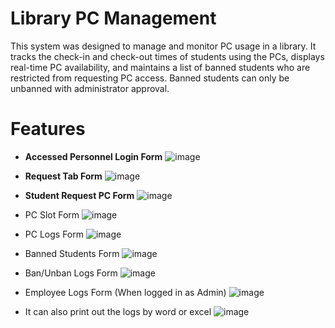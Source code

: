 # Library PC Management

This system was designed to manage and monitor PC usage in a library. It tracks the check-in and check-out times of students using the PCs, displays real-time PC availability, and maintains a list of banned students who are restricted from requesting PC access. Banned students can only be unbanned with administrator approval.

# Features
- **Accessed Personnel Login Form**
![image](https://github.com/user-attachments/assets/be03c362-dc0e-4c5c-b414-2eb3e80acf0e)

- **Request Tab Form**
![image](https://github.com/user-attachments/assets/c4541e38-8f2a-4dcf-a621-f9ab36173838)

- **Student Request PC Form**
![image](https://github.com/user-attachments/assets/0cbfd502-6297-441e-a283-216d229b2025)

- PC Slot Form
![image](https://github.com/user-attachments/assets/04e1a8fa-d76f-4820-a341-a3baa2bb8d5a)

- PC Logs Form
![image](https://github.com/user-attachments/assets/45067be8-6496-44f3-928c-14dd43b25eaa)

- Banned Students Form
![image](https://github.com/user-attachments/assets/755a66d5-c885-485f-bfe9-386903d752bc)

- Ban/Unban Logs Form
![image](https://github.com/user-attachments/assets/6a6a9e2e-d571-46d1-b7d9-929af16c3497)

- Employee Logs Form (When logged in as Admin)
![image](https://github.com/user-attachments/assets/9d7d2406-7820-40c9-bdf9-72a477f5ea77)

- It can also print out the logs by word or excel
![image](https://github.com/user-attachments/assets/98197e32-78d1-4cfc-8fd7-fcf38bdafdda)
